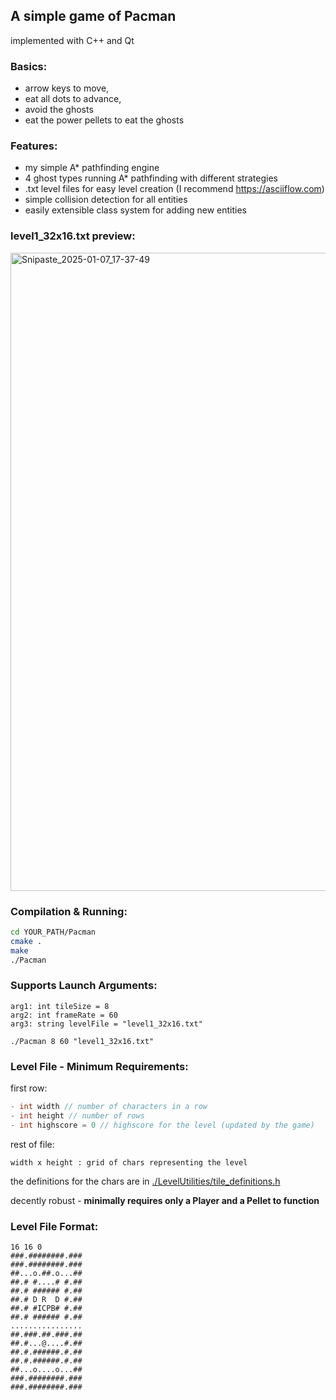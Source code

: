## A simple game of Pacman 
implemented with C++ and Qt 
### Basics:
- arrow keys to move, 
- eat all dots to advance,
- avoid the ghosts
- eat the power pellets to eat the ghosts

### Features:
- my simple A* pathfinding engine
- 4 ghost types running A* pathfinding with different strategies
- .txt level files for easy level creation (I recommend https://asciiflow.com)
- simple collision detection for all entities
- easily extensible class system for adding new entities

### level1_32x16.txt preview:
<img width="1021" alt="Snipaste_2025-01-07_17-37-49" src="https://github.com/user-attachments/assets/e9692b01-8c80-443c-8dcd-5171916ac4ae" />

### Compilation & Running:
```bash
cd YOUR_PATH/Pacman
cmake .
make
./Pacman 
```
### Supports Launch Arguments:
```
arg1: int tileSize = 8
arg2: int frameRate = 60
arg3: string levelFile = "level1_32x16.txt"

./Pacman 8 60 "level1_32x16.txt"
```
### Level File - Minimum Requirements:
first row: 
```c++
- int width // number of characters in a row
- int height // number of rows 
- int highscore = 0 // highscore for the level (updated by the game)
```
rest of file:
```
width x height : grid of chars representing the level
```

the definitions for the chars are in [./LevelUtilities/tile_definitions.h](./LevelUtilities/tile_definitions.h)

decently robust -
<b> minimally requires only a Player and a Pellet to function </b>

### Level File Format:
```text
16 16 0
###.########.###
###.########.###
##...o.##.o...##
##.# #....# #.##
##.# ###### #.##
##.# D R  D #.##
##.# #ICPB# #.##
##.# ###### #.##
................
##.###.##.###.##
##.#...@....#.##
##.#.######.#.##
##.#.######.#.##
##...o....o...##
###.########.###
###.########.###
```

